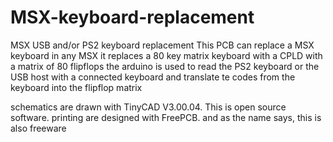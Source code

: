 # MSX-keyboard-replacement
MSX USB and/or PS2 keyboard replacement
This PCB can replace a MSX keyboard in any MSX
it replaces a 80 key matrix keyboard with a CPLD with a matrix of 80 flipflops
the arduino is used to read the PS2 keyboard or the USB host with a connected keyboard
and translate te codes from the keyboard into the flipflop matrix

schematics are drawn with TinyCAD V3.00.04. This is open source software.
printing are designed with FreePCB. and as the name says, this is also freeware
